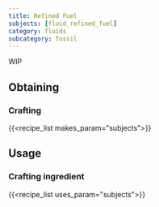 ```yaml
---
title: Refined Fuel
subjects: [fluid_refined_fuel]
category: fluids
subcategory: fossil
---
```


WIP

Obtaining
---------

### Crafting
{{<recipe_list makes_param="subjects">}}

Usage
-----

### Crafting ingredient
{{<recipe_list uses_param="subjects">}}